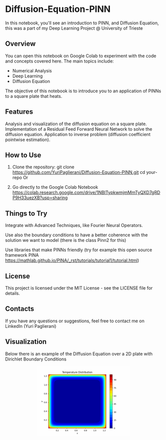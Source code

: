 # Diffusion-Equation-PINN
In this notebook, you'll see an introduction to PINN, and Diffusion Equation, this was a part of my Deep Learning Project @ University of Trieste

## Overview

You can open this notebook on Google Colab to experiment with the code and concepts covered here. The main topics include:

* Numerical Analysis
* Deep Learning
* Diffusion Equation

The objective of this notebook is to introduce you to an application of PINNs to a square plate that heats.

## Features
Analysis and visualization of the diffusion equation on a square plate.
Implementation of a Residual Feed Forward Neural Network to solve the diffusion equation.
Application to inverse problem (diffusion coefficient pointwise estimation).

## How to Use
1. Clone the repository:
git clone https://github.com/YuriPaglierani/Diffusion-Equation-PINN.git
cd your-repo
Or

2. Go directly to the Google Colab Notebook https://colab.research.google.com/drive/1NBlTypkwmjmMmTyQXD7gRDP9H33uezXB?usp=sharing

## Things to Try
Integrate with Advanced Techniques, like Fourier Neural Operators.

Use also the boundary conditions to have a better coherence with the solution we want to model (there is the class Pinn2 for this)

Use libraries that make PINNs friendly (try for example this open source framework PINA https://mathlab.github.io/PINA/_rst/tutorials/tutorial1/tutorial.html)

## License
This project is licensed under the MIT License - see the LICENSE file for details.

## Contacts
If you have any questions or suggestions, feel free to contact me on LinkedIn (Yuri Paglierani)

## Visualization
Below there is an example of the Diffusion Equation over a 2D plate with Dirichlet Boundary Conditions
<div align="center">
  <img src="example.gif" alt="Initial Bunny Mesh" width="300"/>
</div>
